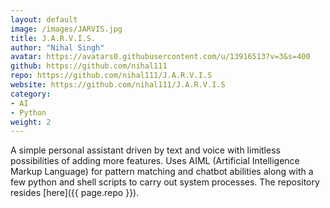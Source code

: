 ```yaml
---
layout: default
image: /images/JARVIS.jpg
title: J.A.R.V.I.S.
author: "Nihal Singh"
avatar: https://avatars0.githubusercontent.com/u/13916513?v=3&s=400
github: https://github.com/nihal111
repo: https://github.com/nihal111/J.A.R.V.I.S
website: https://github.com/nihal111/J.A.R.V.I.S
category:
- AI
- Python
weight: 2
---
```


A simple personal assistant driven by text and voice with limitless possibilities of adding more features. Uses AIML (Artificial Intelligence Markup Language) for pattern matching and chatbot abilities along with a few python and shell scripts to carry out system processes. The repository resides [here]({{ page.repo }}).